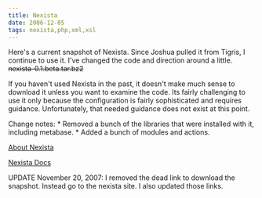 ```yaml
---
title: Nexista
date: 2006-12-05
tags: nexista,php,xml,xsl
---
```

Here's a current snapshot of Nexista. Since Joshua pulled it from Tigris, I continue to use it. I've changed the code and direction around a little. <del>nexista-0.1.beta.tar.bz2</del>

If you haven't used Nexista in the past, it doesn't make much sense to download it unless you want to examine the code. Its fairly challenging to use it only because the configuration is fairly sophisticated and requires guidance. Unfortunately, that needed guidance does not exist at this point.

Change notes: * Removed a bunch of the libraries that were installed with it, including metabase. * Added a bunch of modules and actions.

<a href="http://www.nexista.org/blog/">About Nexista</a>

<a href="http://www.nexista.org/api-docs/">Nexista Docs</a>

UPDATE November 20, 2007: I removed the dead link to download the snapshot. Instead go to the nexista site. I also updated those links.

